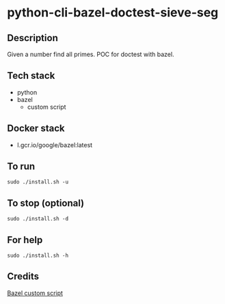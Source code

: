 # python-cli-bazel-doctest-sieve-seg

## Description
Given a number find all primes.
POC for doctest with bazel.

## Tech stack
- python
- bazel
  - custom script

## Docker stack
- l.gcr.io/google/bazel:latest

## To run
`sudo ./install.sh -u`

## To stop (optional)
`sudo ./install.sh -d`

## For help
`sudo ./install.sh -h`

## Credits
[Bazel custom script](https://github.com/1e100/bazel_doctest.git)

